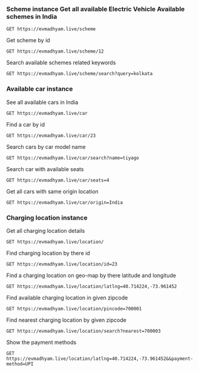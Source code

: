 ### Scheme instance Get all available Electric Vehicle Available schemes in India 
```shell
GET https://evmadhyam.live/scheme
```

Get scheme by id
```shell
GET https://evmadhyam.live/scheme/12
```

Search available schemes related keywords
```shell
GET https://evmadhyam.live/scheme/search?query=kolkata
```

### Available car instance

See all available cars in India
```shell
GET https://evmadhyam.live/car
```

Find a car by id
```shell
GET https://evmadhyam.live/car/23
```

Search cars by car model name
```shell
GET https://evmadhyam.live/car/search?name=tiyago
```

Search car with available seats
```shell
GET https://evmadhyam.live/car/seats=4
```

Get all cars with same origin location
```shell
GET https://evmadhyam.live/car/origin=India
```

### Charging location instance


Get all charging location details
```shell
GET https://evmadhyam.live/location/
```

Find charging location by there id
```shell
GET https://evmadhyam.live/location/id=23
```

Find a charging location on geo-map by there latitude and longitude
```shell
GET https://evmadhyam.live/location/latlng=40.714224,-73.961452
```

Find available charging location in given zipcode
```shell
GET https://evmadhyam.live/location/pincode=700001
```

Find nearest charging location by given zipcode
```shell
GET https://evmadhyam.live/location/search?nearest=700003
```

Show the payment methods
```shell
GET https://evmadhyam.live/location/latlng=40.714224,-73.961452&&payment-method=UPI
```

